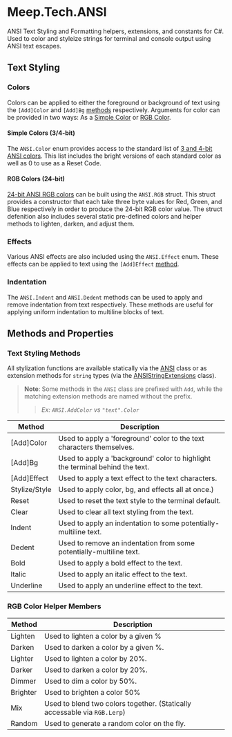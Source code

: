 # Meep.Tech.ANSI
ANSI Text Styling and Formatting helpers, extensions, and constants for C#.
Used to color and styleize strings for terminal and console output using ANSI text escapes.

## Text Styling
### Colors
Colors can be applied to either the foreground or background of text using the `[Add]Color` and `[Add]Bg` [methods](#methods) respectively. Arguments for color can be provided in two ways: As a [Simple Color](#simple-colors) or [RGB Color](#rgb-colors).

#### Simple Colors (3/4-bit)
The `ANSI.Color` enum provides access to the standard list of [3 and 4-bit ANSI colors](https://en.wikipedia.org/wiki/ANSI_escape_code#3-bit_and_4-bit).
This list includes the bright versions of each standard color as well as 0 to use as a Reset Code.

#### RGB Colors (24-bit)
[24-bit ANSI RGB colors](https://en.wikipedia.org/wiki/ANSI_escape_code#24-bit) can be built using the `ANSI.RGB` struct. This struct provides a constructor that each take three byte values for Red, Green, and Blue respectively in order to produce the 24-bit RGB color value. The struct defenition also includes several static pre-defined colors and helper methods to lighten, darken, and adjust them.

### Effects
Various ANSI effects are also included using the `ANSI.Effect` enum. These effects can be applied to text using the `[Add]Effect` [method](#methods).

### Indentation
The `ANSI.Indent` and `ANSI.Dedent` methods can be used to apply and remove indentation from text respectively. These methods are useful for applying uniform indentation to multiline blocks of text.

## Methods and Properties
### Text Styling Methods
All stylization functions are available statically via the [ANSI](./src/ANSI.cs "Static Styling Members") class or as extension methods for `string` types (via the [ANSIStringExtensions](./src/Extensions/Strings.cs "String Extensions") class).

> **Note**: Some methods in the `ANSI` class are prefixed with `Add`, while the matching extension methods are named without the prefix.
>
>> *Ex: `ANSI.AddColor` vs `"text".Color`*
>>
| Method        | Description                                                                   |
|---------------|-------------------------------------------------------------------------------|
| [Add]Color    | Used to apply a 'foreground' color to the text characters themselves.         |
| [Add]Bg       | Used to apply a 'background' color to highlight the terminal behind the text. |
| [Add]Effect   | Used to apply a text effect to the text characters.                           |
| Stylize/Style | Used to apply color, bg, and effects all at once.)                            |
| Reset         | Used to reset the text style to the terminal default.                         |
| Clear         | Used to clear all text styling from the text.                                 |
| Indent        | Used to apply an indentation to some potentially-multiline text.              |
| Dedent        | Used to remove an indentation from some potentially-multiline text.           |
| Bold          | Used to apply a bold effect to the text.                                      |
| Italic        | Used to apply an italic effect to the text.                                   |
| Underline     | Used to apply an underline effect to the text.                                |

### RGB Color Helper Members
| Method   | Description                                                               |
|----------|---------------------------------------------------------------------------|
| Lighten  | Used to lighten a color by a given %                                      |
| Darken   | Used to darken a color by a given %.                                      |
| Lighter  | Used to lighten a color by 20%.                                           |
| Darker   | Used to darken a color by 20%.                                            |
| Dimmer   | Used to dim a color by 50%.                                               |
| Brighter | Used to brighten a color 50%                                              |
| Mix      | Used to blend two colors together. (Statically accessable via `RGB.Lerp`) |
| Random   | Used to generate a random color on the fly.                               |

